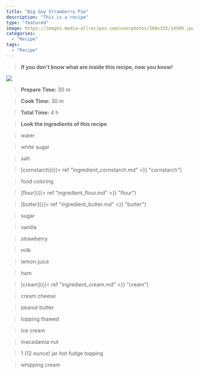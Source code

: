 ```yaml
---
title: "Big Guy Strawberry Pie"
description: "This is a recipe"
type: "featured"
image: https://images.media-allrecipes.com/userphotos/560x315/14589.jpg
categories: 
  - "Recipe"
tags: 
  - "Recipe"
---
```



>**If you don't know what are inside this recipe, now you know!**

![](../images/Recipes-Banner.jpg)
> **Prepare Time:** 30 m


> **Cook Time:** 30 m


> **Total Time:** 4 h

> **Look the ingredients of this recipe**

> water

> white sugar

> salt

> [cornstarch]({{< ref "ingredient_cornstarch.md" >}} "cornstarch")

> food coloring

> [flour]({{< ref "ingredient_flour.md" >}} "flour")

> [butter]({{< ref "ingredient_butter.md" >}} "butter")

> sugar

> vanilla

> strawberry

> milk

> lemon juice

> ham

> [cream]({{< ref "ingredient_cream.md" >}} "cream")

> cream cheese

> peanut butter

> topping thawed

> ice cream

> macadamia nut

> 1 (12 ounce) jar hot fudge topping

> whipping cream

